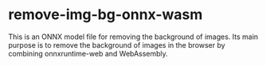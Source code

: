 # remove-img-bg-onnx-wasm
This is an ONNX model file for removing the background of images. Its main purpose is to remove the background of images in the browser by combining onnxruntime-web and WebAssembly.
